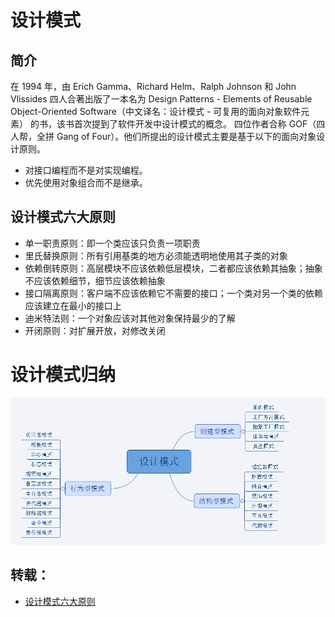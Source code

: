 # 设计模式
## 简介
在 1994 年，由 Erich Gamma、Richard Helm、Ralph Johnson 和 John Vlissides 四人合著出版了一本名为 Design Patterns - Elements of Reusable Object-Oriented Software（中文译名：设计模式 - 可复用的面向对象软件元素） 的书，该书首次提到了软件开发中设计模式的概念。
四位作者合称 GOF（四人帮，全拼 Gang of Four）。他们所提出的设计模式主要是基于以下的面向对象设计原则。 
- 对接口编程而不是对实现编程。 
- 优先使用对象组合而不是继承。 
## 设计模式六大原则
- 单一职责原则：即一个类应该只负责一项职责
- 里氏替换原则：所有引用基类的地方必须能透明地使用其子类的对象
- 依赖倒转原则：高层模块不应该依赖低层模块，二者都应该依赖其抽象；抽象不应该依赖细节，细节应该依赖抽象
- 接口隔离原则：客户端不应该依赖它不需要的接口；一个类对另一个类的依赖应该建立在最小的接口上
- 迪米特法则：一个对象应该对其他对象保持最少的了解
- 开闭原则：对扩展开放，对修改关闭
# 设计模式归纳
![1](./gop.png)

## 转载：
- [设计模式六大原则](https://www.cnblogs.com/shijingjing07/p/6227728.html)
